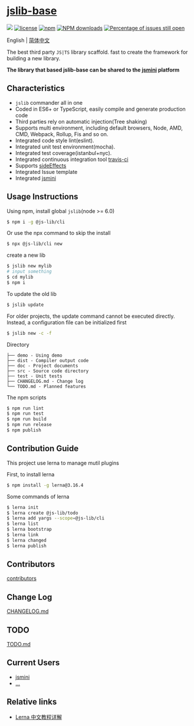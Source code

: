 # [jslib-base](https://github.com/yanhaijing/jslib-base)
[![](https://img.shields.io/badge/Powered%20by-jslib%20base-brightgreen.svg)](https://github.com/yanhaijing/jslib-base)
[![license](https://img.shields.io/badge/license-MIT-blue.svg)](https://github.com/yanhaijing/jslib-base/blob/master/LICENSE)
[![npm](https://img.shields.io/badge/npm-1.0.0-orange.svg)](https://www.npmjs.com/package/@js-lib/cli)
[![NPM downloads](http://img.shields.io/npm/dm/@js-lib/cli.svg?style=flat-square)](http://www.npmtrends.com/@js-lib/cli)
[![Percentage of issues still open](http://isitmaintained.com/badge/open/yanhaijing/jslib-base.svg)](http://isitmaintained.com/project/yanhaijing/jslib-base "Percentage of issues still open")

English | [简体中文](./README.zh-CN.md)

The best third party `JS|TS` library scaffold. fast to create the framework for building a new library.

**The library that based jslib-base can be shared to the [jsmini](https://github.com/jsmini) platform**

## Characteristics

- `jslib` commander all in one
- Coded in ES6+ or TypeScript, easily compile and generate production code
- Third parties rely on automatic injection(Tree shaking)
- Supports multi environment, including default browsers, Node, AMD, CMD, Webpack, Rollup, Fis and so on.
- Integrated code style lint(eslint).
- Integrated unit test environment(mocha).
- Integrated test coverage(istanbul+nyc).
- Integrated continuous integration tool [travis-ci](https://www.travis-ci.org/)
- Supports [sideEffects](https://github.com/webpack/webpack/tree/master/examples/side-effects)
- Integrated Issue template
- Integrated [jsmini](https://github.com/jsmini)

## Usage Instructions

Using npm, install global `jslib`(node >= 6.0)

```bash
$ npm i -g @js-lib/cli
```

Or use the npx command to skip the install

```bash
$ npx @js-lib/cli new
```

create a new lib

```bash
$ jslib new mylib
# input something
$ cd mylib
$ npm i
```

To update the old lib

```bash
$ jslib update
```

For older projects, the update command cannot be executed directly. Instead, a configuration file can be initialized first

```bash
$ jslib new -c -f
```

Directory

```
├── demo - Using demo
├── dist - Compiler output code
├── doc - Project documents
├── src - Source code directory
├── test - Unit tests
├── CHANGELOG.md - Change log
└── TODO.md - Planned features
```

The npm scripts

```bash
$ npm run lint
$ npm run test
$ npm run build
$ npm run release
$ npm publish
```

## Contribution Guide

This project use lerna to manage mutil plugins

First, to install lerna

```bash
$ npm install -g lerna@3.16.4
```

Some commands of lerna

```bash
$ lerna init
$ lerna create @js-lib/todo
$ lerna add yargs --scope=@js-lib/cli
$ lerna list
$ lerna bootstrap
$ lerna link
$ lerna changed
$ lerna publish
```

## Contributors

[contributors](https://github.com/yanhaijing/jslib-base/graphs/contributors)

## Change Log
[CHANGELOG.md](./CHANGELOG.md)

## TODO
[TODO.md](./TODO.md)

## Current Users

- [jsmini](https://github.com/jsmini)
- [...](https://github.com/yanhaijing/jslib-base/issues/10)

## Relative links
- [Lerna 中文教程详解](https://juejin.im/post/5ced1609e51d455d850d3a6c)